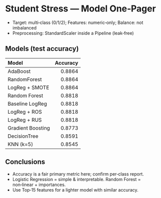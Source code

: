 # Student Stress — Model One‑Pager

- Target: multi‑class (0/1/2); Features: numeric‑only; Balance: not imbalanced
- Preprocessing: StandardScaler inside a Pipeline (leak‑free)

## Models (test accuracy)

| Model             |   Accuracy |
|:------------------|-----------:|
| AdaBoost          |     0.8864 |
| RandomForest      |     0.8864 |
| LogReg + SMOTE    |     0.8864 |
| Random Forest     |     0.8818 |
| Baseline LogReg   |     0.8818 |
| LogReg + ROS      |     0.8818 |
| LogReg + RUS      |     0.8818 |
| Gradient Boosting |     0.8773 |
| DecisionTree      |     0.8591 |
| KNN (k=5)         |     0.8545 |

## Conclusions
- Accuracy is a fair primary metric here; confirm per‑class report.
- Logistic Regression = simple & interpretable. Random Forest = non‑linear + importances.
- Use Top‑15 features for a lighter model with similar accuracy.